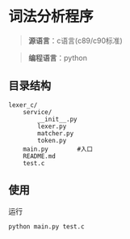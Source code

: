 # 词法分析程序
> **源语言**：c语言(c89/c90标准) 

> **编程语言**：python
## 目录结构
```
lexer_c/
    service/
        __init__.py
        lexer.py
        matcher.py
        token.py
    main.py        #入口
    README.md
    test.c
```
## 使用
运行
```
python main.py test.c
```